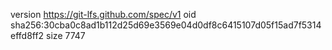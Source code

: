 version https://git-lfs.github.com/spec/v1
oid sha256:30cba0c8ad1b112d25d69e3569e04d0df8c6415107d05f15ad7f5314effd8ff2
size 7747
